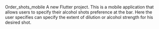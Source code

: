 Order_shots_mobile
A new Flutter project.
This is a mobile application that allows users to specify their alcohol shots preference at the bar. Here the user specifies can specify the extent of dilution or alcohol strength for his desired shot.
